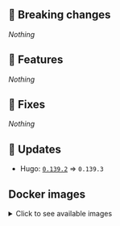 ## :loudspeaker: Breaking changes

*Nothing*


## :tada: Features

*Nothing*


## :bug: Fixes

*Nothing*


## :heartbeat: Updates

* Hugo: [`0.139.2`](https://github.com/floryn90/docker-hugo/releases/tag/0.139.2) => `0.139.3`


## Docker images

<details>
<summary>Click to see available images</summary>

This release is available from Docker Hub as project `floryn90/hugo` with the following tags:

| Alias tags                   | Version specific tags                      |
| ---------------------------- | ------------------------------------------ |
| `busybox`, `latest`          | `0.139.3-busybox`, `0.139.3`                     |
| `busybox-ci`, `ci`           | `0.139.3-busybox-ci`, `0.139.3-ci`               |
| `busybox-onbuild`, `onbuild` | `0.139.3-busybox-onbuild`, `0.139.3-onbuild`     |
| `alpine`                     | `0.139.3-alpine`                              |
| `alpine-ci`                  | `0.139.3-alpine-ci`                           |
| `alpine-onbuild`             | `0.139.3-alpine-onbuild`                      |
| `asciidoctor`                | `0.139.3-asciidoctor`                         |
| `asciidoctor-ci`             | `0.139.3-asciidoctor-ci`                      |
| `asciidoctor-onbuild`        | `0.139.3-asciidoctor-onbuild`                 |
| `pandoc`                     | `0.139.3-pandoc`                              |
| `pandoc-ci`                  | `0.139.3-pandoc-ci`                           |
| `pandoc-onbuild`             | `0.139.3-pandoc-onbuild`                      |
| `ext-alpine`                 | `0.139.3-ext-alpine`                          |
| `ext-alpine-ci`              | `0.139.3-ext-alpine-ci`                       |
| `ext-alpine-onbuild`         | `0.139.3-ext-alpine-onbuild`                  |
| `ext-asciidoctor`            | `0.139.3-ext-asciidoctor`                     |
| `ext-asciidoctor-ci`         | `0.139.3-ext-asciidoctor-ci`                  |
| `ext-asciidoctor-onbuild`    | `0.139.3-ext-asciidoctor-onbuild`             |
| `ext-pandoc`                 | `0.139.3-ext-pandoc`                          |
| `ext-pandoc-ci`              | `0.139.3-ext-pandoc-ci`                       |
| `ext-pandoc-onbuild`         | `0.139.3-ext-pandoc-onbuild`                  |
| `debian`                     | `0.139.3-debian`                              |
| `debian-ci`                  | `0.139.3-debian-ci`                           |
| `debian-onbuild`             | `0.139.3-debian-onbuild`                      |
| `ext-debian`, `ext`, `latest-ext` | `0.139.3-ext-debian`, `0.139.3-ext`         |
| `ext-debian-ci`, `ext-ci`    | `0.139.3-ext-debian-ci`, `0.139.3-ext-ci`        |
| `ext-debian-onbuild`, `ext-onbuild` | `0.139.3-ext-debian-onbuild`, `0.139.3-ext-onbuild` |
| `ubuntu`                     | `0.139.3-ubuntu`                            |
| `ubuntu-ci`                  | `0.139.3-ubuntu-ci`                         |
| `ubuntu-onbuild`             | `0.139.3-ubuntu-onbuild`                    |
| `ext-ubuntu`                 | `0.139.3-ext-ubuntu`                        |
| `ext-ubuntu-ci`              | `0.139.3-ext-ubuntu-ci`                     |
| `ext-ubuntu-onbuild`         | `0.139.3-ext-ubuntu-onbuild`                |
</details>